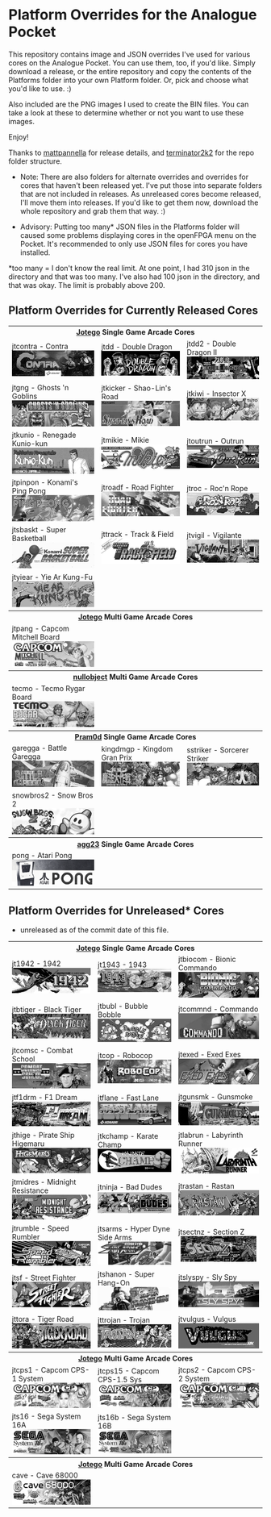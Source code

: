 # Platform Overrides for the Analogue Pocket

This repository contains image and JSON overrides I've used for various cores on the Analogue Pocket. You can use them, too, if you'd like. Simply download a release, or the entire repository and copy the contents of the Platforms folder into your own Platform folder. Or, pick and choose what you'd like to use. :)

Also included are the PNG images I used to create the BIN files. You can take a look at these to determine whether or not you want to use these images.

Enjoy!

Thanks to <a href="https://github.com/mattpannella">mattpannella</a> for release details, and <a href="https://github.com/terminator2k2">terminator2k2</a> for the repo folder structure.

- Note: There are also folders for alternate overrides and overrides for cores that haven't been released yet. I've put those into separate folders that are not included in releases.  As unreleased cores become released, I'll move them into releases. If you'd like to get them now, download the whole repository and grab them that way. :)

- Advisory: Putting too many* JSON files in the Platforms folder will caused some problems displaying cores in the openFPGA menu on the Pocket. It's recommended to only use JSON files for cores you have installed.


*too many = I don't know the real limit. At one point, I had 310 json in the directory and that was too many. I've also had 100 json in the directory, and that was okay. The limit is probably above 200.

## Platform Overrides for Currently Released Cores

<table>
<tr><th colspan="3"><a href="https://patreon.com/jotego">Jotego</a> Single Game Arcade Cores</th></tr>
<tr>
 <td>jtcontra - Contra <img src="pics/jtcontra.png" /></td>
 <td>jtdd - Double Dragon <img src="pics/jtdd.png" /></td>
 <td>jtdd2 - Double Dragon II <img src="pics/jtdd2.png" /></td>
</tr>
<tr>
 <td>jtgng - Ghosts 'n Goblins <img src="pics/jtgng.png" /></td>
 <td>jtkicker - Shao-Lin's Road <img src="pics/jtkicker.png" /></td>
 <td>jtkiwi - Insector X <img src="pics/jtkiwi.png" /></td>
</tr>
<tr>
 <td>jtkunio - Renegade Kunio-kun <img src="pics/jtkunio.png" /></td>
 <td>jtmikie - Mikie <img src="pics/jtmikie.png" /></td>
 <td>jtoutrun - Outrun <img src="pics/jtoutrun.png" /></td>
</tr>
<tr>
 <td>jtpinpon - Konami's Ping Pong <img src="pics/jtpinpon.png" /></td>
 <td>jtroadf - Road Fighter <img src="pics/jtroadf.png" /></td>
 <td>jtroc - Roc'n Rope <img src="pics/jtroc.png" /></td>
</tr>
<tr>
 <td>jtsbaskt - Super Basketball <img src="pics/jtsbaskt.png" /></td>
 <td>jttrack - Track & Field <img src="pics/jttrack.png" /></td>
 <td>jtvigil - Vigilante <img src="pics/jtvigil.png" /></td>
</tr>
<tr>
 <td>jtyiear - Yie Ar Kung-Fu <img src="pics/jtyiear.png" /></td>
</tr>
<tr><th colspan="3"><a href="https://patreon.com/jotego">Jotego</a> Multi Game Arcade Cores</th></tr>
<tr>
 <td>jtpang - Capcom Mitchell Board <img src="pics/jtpang.png" /></td>
</tr>
<tr><th colspan="3"><a href="https://patreon.com/nullobject">nullobject</a> Multi Game Arcade Cores</th></tr>
<tr>
 <td>tecmo - Tecmo Rygar Board <img src="pics/tecmo.png" /></td>
</tr>
<tr><th colspan="3"><a href="https://github.com/psomashekar">Pram0d</a> Single Game Arcade Cores</th></tr>
<tr>
 <td>garegga - Battle Garegga <img src="pics/garegga.png" /></td>
 <td>kingdmgp - Kingdom Gran Prix <img src="pics/kingdmgp.png" /></td>
 <td>sstriker - Sorcerer Striker <img src="pics/sstriker.png" /></td>
</tr>
<tr>
 <td>snowbros2 - Snow Bros 2 <img src="pics/snowbros2.png" /></td>
</tr>
<tr><th colspan="3"><a href="https://github.com/agg23">agg23</a> Single Game Arcade Cores</th></tr>
<tr>
 <td>pong - Atari Pong <img src="pics/pong.png" /></td>
</tr>
</table>

## Platform Overrides for Unreleased* Cores

* unreleased as of the commit date of this file.

<table>
<tr><th colspan="3"><a href="https://patreon.com/jotego">Jotego</a> Single Game Arcade Cores</th></tr>
<tr>
 <td>jt1942 - 1942 <img src="_unreleased/pics/jt1942.png" /></td>
 <td>jt1943 - 1943 <img src="_unreleased/pics/jt1943.png" /></td>
 <td>jtbiocom - Bionic Commando <img src="_unreleased/pics/jtbiocom.png" /></td>
</tr>
<tr>
 <td>jtbtiger - Black Tiger <img src="_unreleased/pics/jtbtiger.png" /></td>
 <td>jtbubl - Bubble Bobble <img src="_unreleased/pics/jtbubl.png" /></td>
 <td>jtcommnd - Commando <img src="_unreleased/pics/jtcommnd.png" /></td>
</tr>
<tr>
 <td>jtcomsc - Combat School <img src="_unreleased/pics/jtcomsc.png" /></td>
 <td>jtcop - Robocop <img src="_unreleased/pics/jtcop.png" /></td>
 <td>jtexed - Exed Exes <img src="_unreleased/pics/jtexed.png" /></td>
</tr>
<tr>
 <td>jtf1drm - F1 Dream <img src="_unreleased/pics/jtf1drm.png" /></td>
 <td>jtflane - Fast Lane <img src="_unreleased/pics/jtflane.png" /></td>
 <td>jtgunsmk - Gunsmoke <img src="_unreleased/pics/jtgunsmk.png" /></td>
</tr>
<tr>
 <td>jthige - Pirate Ship Higemaru  <img src="_unreleased/pics/jthige.png" /></td>
 <td>jtkchamp - Karate Champ <img src="_unreleased/pics/jtkchamp.png" /></td>
 <td>jtlabrun - Labyrinth Runner <img src="_unreleased/pics/jtlabrun.png" /></td>
</tr>
<tr>
 <td>jtmidres - Midnight Resistance <img src="_unreleased/pics/jtmidres.png" /></td>
 <td>jtninja - Bad Dudes <img src="_unreleased/pics/jtninja.png" /></td>
 <td>jtrastan - Rastan <img src="_unreleased/pics/jtrastan.png" /></td>
</tr>
<tr>
 <td>jtrumble - Speed Rumbler  <img src="_unreleased/pics/jtrumble.png" /></td>
 <td>jtsarms - Hyper Dyne Side Arms  <img src="_unreleased/pics/jtsarms.png" /></td>
 <td>jtsectnz - Section Z <img src="_unreleased/pics/jtsectnz.png" /></td>
</tr>
<tr>
 <td>jtsf - Street Fighter <img src="_unreleased/pics/jtsf.png" /></td>
 <td>jtshanon - Super Hang-On <img src="_unreleased/pics/jtshanon.png" /></td>
 <td>jtslyspy - Sly Spy <img src="_unreleased/pics/jtslyspy.png" /></td>
</tr>
<tr>
 <td>jttora - Tiger Road  <img src="_unreleased/pics/jttora.png" /></td>
 <td>jttrojan - Trojan <img src="_unreleased/pics/jttrojan.png" /></td>
 <td>jtvulgus - Vulgus <img src="_unreleased/pics/jtvulgus.png" /></td>
</tr>
<tr><th colspan="3"><a href="https://patreon.com/jotego">Jotego</a> Multi Game Arcade Cores</th></tr>
<tr>
 <td>jtcps1 - Capcom CPS-1 System <img src="_unreleased/pics/jtcps1.png" /></td>
 <td>jtcps15 - Capcom CPS-1.5 Sys <img src="_unreleased/pics/jtcps15.png" /></td>
 <td>jtcps2 - Capcom CPS-2 System <img src="_unreleased/pics/jtcps2.png" /></td>
</tr>
<tr>
 <td>jts16 - Sega System 16A <img src="_unreleased/pics/jts16.png" /></td>
 <td>jts16b - Sega System 16B <img src="_unreleased/pics/jts16b.png" /></td>
</tr>
<tr><th colspan="3"><a href="https://patreon.com/jotego">Jotego</a> Multi Game Arcade Cores</th></tr>
<tr>
 <td>cave - Cave 68000 <img src="_unreleased/pics/cave.png" /></td>
</tr>
